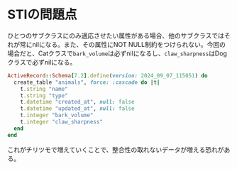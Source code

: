 # STIの問題点

ひとつのサブクラスにのみ適応させたい属性がある場合、他のサブクラスではそれが常にnilになる。また、その属性にNOT NULL制約をつけられない。今回の場合だと、Catクラスで`bark_volume`は必ずnilになるし、`claw_sharpness`はDogクラスで必ずnilになる。

```ruby
ActiveRecord::Schema[7.2].define(version: 2024_09_07_115051) do
  create_table "animals", force: :cascade do |t|
    t.string "name"
    t.string "type"
    t.datetime "created_at", null: false
    t.datetime "updated_at", null: false
    t.integer "bark_volume"
    t.integer "claw_sharpness"
  end
end
```

これがチリツモで増えていくことで、整合性の取れないデータが増える恐れがある。
